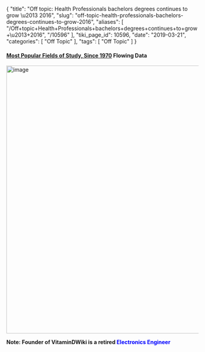 {
    "title": "Off topic: Health Professionals bachelors degrees continues to grow \u2013 2016",
    "slug": "off-topic-health-professionals-bachelors-degrees-continues-to-grow-2016",
    "aliases": [
        "/Off+topic+Health+Professionals+bachelors+degrees+continues+to+grow+\u2013+2016",
        "/10596"
    ],
    "tiki_page_id": 10596,
    "date": "2019-03-21",
    "categories": [
        "Off Topic"
    ],
    "tags": [
        "Off Topic"
    ]
}


#### [Most Popular Fields of Study, Since 1970](https://flowingdata.com/2016/12/07/fields-of-study-ranked-over-past-few-decades/) Flowing Data

<img src="https://d1bk1kqxc0sym.cloudfront.net/attachments/jpeg/batch-degrees.jpg" alt="image" width="700">

 **Note: Founder of VitaminDWiki is a retired <span style="color:#00F;">Electronics Engineer</span>**